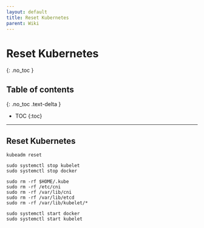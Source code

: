 ```yaml
---
layout: default
title: Reset Kubernetes
parent: Wiki
---
```


# Reset Kubernetes
{: .no_toc }

## Table of contents
{: .no_toc .text-delta }

- TOC
{:toc}

---

## Reset Kubernetes

```
kubeadm reset
```

```
sudo systemctl stop kubelet
sudo systemctl stop docker
```

```
sudo rm -rf $HOME/.kube
sudo rm -rf /etc/cni
sudo rm -rf /var/lib/cni
sudo rm -rf /var/lib/etcd
sudo rm -rf /var/lib/kubelet/*
```

```
sudo systemctl start docker
sudo systemctl start kubelet
```
